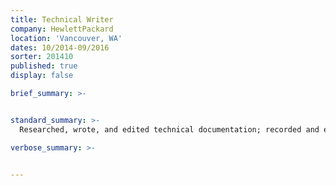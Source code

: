```yaml
---
title: Technical Writer
company: HewlettPackard
location: 'Vancouver, WA'
dates: 10/2014-09/2016
sorter: 201410
published: true
display: false

brief_summary: >-


standard_summary: >-
  Researched, wrote, and edited technical documentation; recorded and edited training videos and related materials; built lightweight product information tools and administered multiple content management systems for R&D Lab of Fortune 500 technology company as contractor.

verbose_summary: >-


---
```

